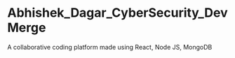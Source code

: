 # Abhishek_Dagar_CyberSecurity_DevMerge
A collaborative coding platform made using React, Node JS, MongoDB
